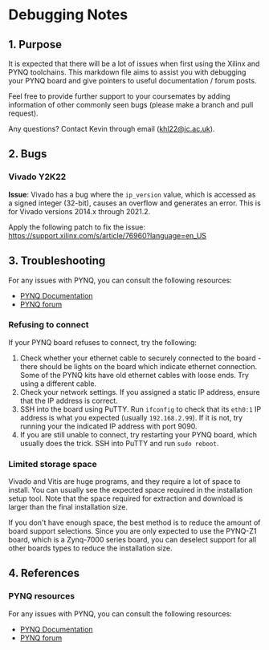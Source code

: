 # Debugging Notes

## 1. Purpose
It is expected that there will be a lot of issues when first using the Xilinx and PYNQ toolchains. This markdown file aims to assist you with debugging your PYNQ board and give pointers to useful documentation / forum posts.

Feel free to provide further support to your coursemates by adding information of other commonly seen bugs (please make a branch and pull request).

Any questions? Contact Kevin through email (khl22@ic.ac.uk).

## 2. Bugs

### Vivado Y2K22
**Issue**: Vivado has a bug where the `ip_version` value, which is accessed as a signed integer (32-bit), causes an overflow and generates an error. This is for Vivado versions 2014.x through 2021.2.

Apply the following patch to fix the issue:
https://support.xilinx.com/s/article/76960?language=en_US

### 

## 3. Troubleshooting

For any issues with PYNQ, you can consult the following resources:
- [PYNQ Documentation](https://pynq.readthedocs.io/en/latest/)
- [PYNQ forum](https://discuss.pynq.io/)

### Refusing to connect
If your PYNQ board refuses to connect, try the following:
1. Check whether your ethernet cable to securely connected to the board - there should be lights on the board which indicate ethernet connection. Some of the PYNQ kits have old ethernet cables with loose ends. Try using a different cable.
2. Check your network settings. If you assigned a static IP address, ensure that the IP address is correct.
3. SSH into the board using PuTTY. Run `ifconfig` to check that its `eth0:1` IP address is what you expected (usually `192.168.2.99`). If it is not, try running your the indicated IP address with port 9090.
4. If you are still unable to connect, try restarting your PYNQ board, which usually does the trick. SSH into PuTTY and run `sudo reboot`.

### Limited storage space
Vivado and Vitis are huge programs, and they require a lot of space to install. You can usually see the expected space required in the installation setup tool. Note that the space required for extraction and download is larger than the final installation size.

If you don't have enough space, the best method is to reduce the amount of board support selections. Since you are only expected to use the PYNQ-Z1 board, which is a Zynq-7000 series board, you can deselect support for all other boards types to reduce the installation size.



## 4. References

### PYNQ resources
For any issues with PYNQ, you can consult the following resources:
- [PYNQ Documentation](https://pynq.readthedocs.io/en/latest/)
- [PYNQ forum](https://discuss.pynq.io/)